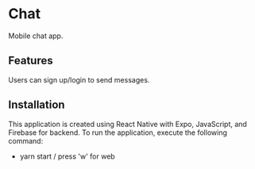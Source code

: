 # Chat
Mobile chat app.

## Features
Users can sign up/login to send messages.

## Installation
This application is created using React Native with Expo, JavaScript, and Firebase for backend. To run the application, execute the following command:

- yarn start / press 'w' for web
